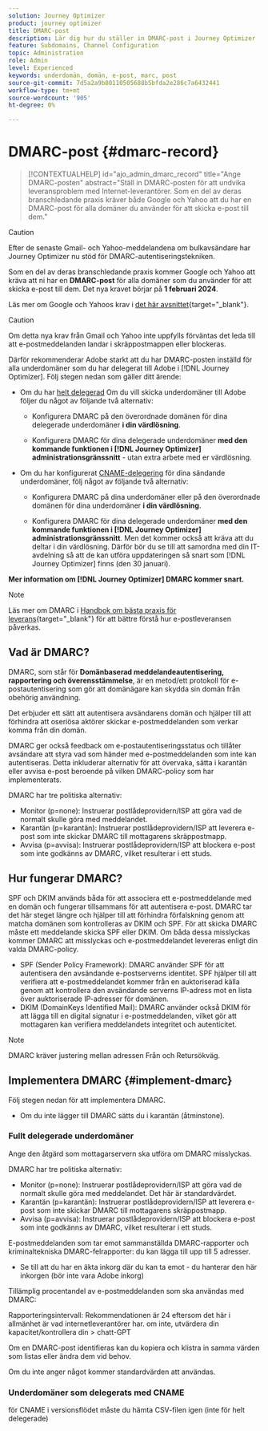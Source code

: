 ```yaml
---
solution: Journey Optimizer
product: journey optimizer
title: DMARC-post
description: Lär dig hur du ställer in DMARC-post i Journey Optimizer
feature: Subdomains, Channel Configuration
topic: Administration
role: Admin
level: Experienced
keywords: underdomän, domän, e-post, marc, post
source-git-commit: 7d5a2a9b80110505688b5bfda2e286c7a6432441
workflow-type: tm+mt
source-wordcount: '905'
ht-degree: 0%

---
```


# DMARC-post {#dmarc-record}

>[!CONTEXTUALHELP]
>id="ajo_admin_dmarc_record"
>title="Ange DMARC-posten"
>abstract="Ställ in DMARC-posten för att undvika leveransproblem med Internet-leverantörer. Som en del av deras branschledande praxis kräver både Google och Yahoo att du har en DMARC-post för alla domäner du använder för att skicka e-post till dem."

>[!CAUTION]
>
>Efter de senaste Gmail- och Yahoo-meddelandena om bulkavsändare har Journey Optimizer nu stöd för DMARC-autentiseringstekniken.

<!--TO ADD TO AJO HOME PAGE (first tab)

>[!TAB Mandatory DMARC update]

As part of their enforcing industry best practices, Google and Yahoo will both be requiring that you have a DMARC record for any domain you use to send email to them, starting on **February 1st, 2024**. Make sure that you have DMARC record set up for all the subdomains that you have delegated to Adobe in Journey Optimizer.

[![image](using/assets/do-not-localize/learn-more-button.svg)](using/configuration/dmarc-record-update.md)
-->

Som en del av deras branschledande praxis kommer Google och Yahoo att kräva att ni har en **DMARC-post** för alla domäner som du använder för att skicka e-post till dem. Det nya kravet börjar på **1 februari 2024**.

Läs mer om Google och Yahoos krav i [det här avsnittet](https://experienceleague.adobe.com/docs/deliverability-learn/deliverability-best-practice-guide/additional-resources/guidance-around-changes-to-google-and-yahoo.html?lang=en#dmarc%3A){target="_blank"}.

>[!CAUTION]
>
>Om detta nya krav från Gmail och Yahoo inte uppfylls förväntas det leda till att e-postmeddelanden landar i skräppostmappen eller blockeras.

Därför rekommenderar Adobe starkt att du har DMARC-posten inställd för alla underdomäner som du har delegerat till Adobe i [!DNL Journey Optimizer]. Följ stegen nedan som gäller ditt ärende:

* Om du har [helt delegerad](delegate-subdomain.md#full-subdomain-delegation) Om du vill skicka underdomäner till Adobe följer du något av följande två alternativ:

   * Konfigurera DMARC på den överordnade domänen för dina delegerade underdomäner **i din värdlösning**.

   * Konfigurera DMARC för dina delegerade underdomäner **med den kommande funktionen i [!DNL Journey Optimizer] administrationsgränssnitt** - utan extra arbete med er värdlösning.

* Om du har konfigurerat [CNAME-delegering](delegate-subdomain.md#cname-subdomain-delegation) för dina sändande underdomäner, följ något av följande två alternativ:

   * Konfigurera DMARC på dina underdomäner eller på den överordnade domänen för dina underdomäner **i din värdlösning**.

   * Konfigurera DMARC för dina delegerade underdomäner **med den kommande funktionen i [!DNL Journey Optimizer] administrationsgränssnitt**. Men det kommer också att kräva att du deltar i din värdlösning. Därför bör du se till att samordna med din IT-avdelning så att de kan utföra uppdateringen så snart som [!DNL Journey Optimizer] finns (den 30 januari). <!--and be ready on February 1st, 2024-->

**Mer information om [!DNL Journey Optimizer] DMARC kommer snart.**

>[!NOTE]
>
>Läs mer om DMARC i [Handbok om bästa praxis för leverans](https://experienceleague.adobe.com/docs/deliverability-learn/deliverability-best-practice-guide/additional-resources/technotes/implement-dmarc.html#about){target="_blank"} för att bättre förstå hur e-postleveransen påverkas.

## Vad är DMARC?

DMARC, som står för **Domänbaserad meddelandeautentisering, rapportering och överensstämmelse**, är en metod/ett protokoll för e-postautentisering som gör att domänägare kan skydda sin domän från obehörig användning.

Det erbjuder ett sätt att autentisera avsändarens domän och hjälper till att förhindra att oseriösa aktörer skickar e-postmeddelanden som verkar komma från din domän.

DMARC ger också feedback om e-postautentiseringsstatus och tillåter avsändare att styra vad som händer med e-postmeddelanden som inte kan autentiseras. Detta inkluderar alternativ för att övervaka, sätta i karantän eller avvisa e-post beroende på vilken DMARC-policy som har implementerats.

<!--Setting up a DMARC record involves adding a DNS TXT record to your domain's DNS settings. This record specifies your DMARC policy, such as whether to quarantine or reject messages that fail authentication. Implementing DMARC is a proactive step towards enhancing email security and protecting both your organization and your recipients from email-based threats.-->

DMARC har tre politiska alternativ:

* Monitor (p=none): Instruerar postlådeprovidern/ISP att göra vad de normalt skulle göra med meddelandet.
* Karantän (p=karantän): Instruerar postlådeprovidern/ISP att leverera e-post som inte skickar DMARC till mottagarens skräppostmapp.
* Avvisa (p=avvisa): Instruerar postlådeprovidern/ISP att blockera e-post som inte godkänns av DMARC, vilket resulterar i ett studs.

## Hur fungerar DMARC?

SPF och DKIM används båda för att associera ett e-postmeddelande med en domän och fungerar tillsammans för att autentisera e-post. DMARC tar det här steget längre och hjälper till att förhindra förfalskning genom att matcha domänen som kontrolleras av DKIM och SPF. För att skicka DMARC måste ett meddelande skicka SPF eller DKIM. Om båda dessa misslyckas kommer DMARC att misslyckas och e-postmeddelandet levereras enligt din valda DMARC-policy.

* SPF (Sender Policy Framework): DMARC använder SPF för att autentisera den avsändande e-postserverns identitet. SPF hjälper till att verifiera att e-postmeddelandet kommer från en auktoriserad källa genom att kontrollera den avsändande serverns IP-adress mot en lista över auktoriserade IP-adresser för domänen.
* DKIM (DomainKeys Identified Mail): DMARC använder också DKIM för att lägga till en digital signatur i e-postmeddelanden, vilket gör att mottagaren kan verifiera meddelandets integritet och autenticitet.

>[!NOTE]
>
>DMARC kräver justering mellan adressen Från och Retursökväg.


<!--

* DMARC helps prevent malicious actors from sending emails that appear to come from your domain. By setting up DMARC, you can specify how email providers should handle messages that fail authentication checks, reducing the likelihood that phishing emails will reach recipients.

* DMARC helps improve email deliverability by providing a clear policy for email providers to follow when encountering messages claiming to be from your domain. This can reduce the chances of legitimate emails being marked as spam or rejected.

DMARC helps protect against email spoofing, phishing, and other fraudulent activities.

It allows you to decide how a mailbox provider should handle emails that fail SPF and DKIM checks, providing a way to authenticate the sender's domain and prevent unauthorized use of the domain for malicious purposes.

-->


## Implementera DMARC {#implement-dmarc}

Följ stegen nedan för att implementera DMARC.

* Om du inte lägger till DMARC sätts du i karantän (åtminstone).

### Fullt delegerade underdomäner

Ange den åtgärd som mottagarservern ska utföra om DMARC misslyckas.

DMARC har tre politiska alternativ:

* Monitor (p=none): Instruerar postlådeprovidern/ISP att göra vad de normalt skulle göra med meddelandet. Det här är standardvärdet.
* Karantän (p=karantän): Instruerar postlådeprovidern/ISP att leverera e-post som inte skickar DMARC till mottagarens skräppostmapp.
* Avvisa (p=avvisa): Instruerar postlådeprovidern/ISP att blockera e-post som inte godkänns av DMARC, vilket resulterar i ett studs.

E-postmeddelanden som tar emot sammanställda DMARC-rapporter och kriminaltekniska DMARC-felrapporter: du kan lägga till upp till 5 adresser.

* Se till att du har en äkta inkorg där du kan ta emot - du hanterar den här inkorgen (bör inte vara Adobe inkorg)

Tillämplig procentandel av e-postmeddelanden som ska användas med DMARC:

Rapporteringsintervall: Rekommendationen är 24 eftersom det här i allmänhet är vad internetleverantörer har.
om inte, utvärdera din kapacitet/kontrollera din > chatt-GPT

Om en DMARC-post identifieras kan du kopiera och klistra in samma värden som listas eller ändra dem vid behov.

Om du inte anger något kommer standardvärden att användas.

### Underdomäner som delegerats med CNAME

för CNAME i versionsflödet måste du hämta CSV-filen igen (inte för helt delegerade)





